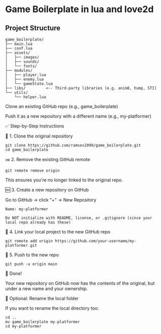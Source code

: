 # Game Boilerplate in lua and love2d


## Project Structure
```
game_boilerplate/
├── main.lua
├── conf.lua
├── assets/
│   ├── images/
│   ├── sounds/
│   └── fonts/
├── modules/
│   ├── player.lua
│   ├── enemy.lua
│   └── gameState.lua
├── libs/         <-- Third-party libraries (e.g. anim8, hump, STI)
└── utils/
    └── helper.lua
```

Clone an existing GitHub repo (e.g., game_boilerplate)

Push it as a new repository with a different name (e.g., my-platformer)

✅ Step-by-Step Instructions

🧱 1. Clone the original repository

```
git clone https://github.com/ramses2099/game_boilerplate.git
cd game_boilerplate
```
✂️ 2. Remove the existing GitHub remote

```
git remote remove origin
```
This ensures you're no longer linked to the original repo.

🆕 3. Create a new repository on GitHub

Go to GitHub → click “+” → New Repository

    Name: my-platformer

    Do NOT initialize with README, license, or .gitignore (since your local repo already has these)

🔗 4. Link your local project to the new GitHub repo
```
git remote add origin https://github.com/your-username/my-platformer.git

```

🚀 5. Push to the new repo
```
git push -u origin main
```

🎉 Done!

Your new repository on GitHub now has the contents of the original, but under a new name and your ownership.

📝 Optional: Rename the local folder

If you want to rename the local directory too:

```
cd ..
mv game_boilerplate my-platformer
cd my-platformer
```